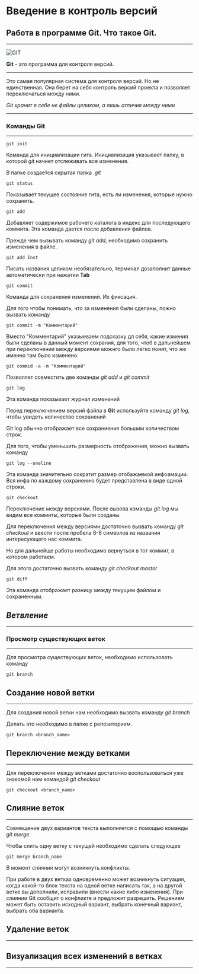 # Введение в контроль версий

## Работа в программе Git. Что такое Git.
***

![GIT](Git-Logo-2Color.png)

**Git** - это программа для контроля версий. 
***
Это самая популярная система для контроля версий. Но не единственная. Она берет на себя контроль версий проекта и позволяет переключаться между ними.

*Git хранит в себе не файлы целиком, а лишь отличия между ними*
***
### Команды Git
***
    git init

Команда для инициализации гита. Инициализация указывает папку, в которой *git* начнет отслеживать все изменения.

В папке создается скрытая папка *.git*

    git status

Показывает текущее состояние гита, есть ли изменения, которые нужно сохранить.

    git add

Добавляет содержимое рабочего каталога в индекс для последующего коммита. Эта команда дается после добавления файлов. 

Прежде чем вызывать команду *git add*, необходимо сохранить изменения в файле. 

    git add Inst

Писать названия целиком необязательно, терминал дозаполнит данные автоматически при нажатии **Tab**

    git commit

Команда для сохранения изменений. Их фиксация. 

Для того чтобы понимать, что за изменения были сделаны, пожно вызвать команду

    git commit -m "Комментарий"

Вместо "Комментарий" указыеваем подсказку дл себя, какие измения были сделаны в данный момент сохрания, для того, чтоб в дальнейшем при переключении между версиями можнго было легко понят, что же именно там было изменено.

    git commid -a -m "Комментарий"

Позволяет совместить две команды *git add* и *git commit*

    git log

Эта команда показывает журнал изменений

Перед переключением версий файла в **Git** используйте команду *git log*, чтобы увидеть количество сохранений

Git log обычно отображает все сохраниения большим количеством строк. 

Для того, чтобы уменьшить размерность отображения, можно вызвать команду 

    git log --oneline

Эта команда значительно сократит размер отобажаемой инфоамации. Вся инфа по каждому сохранению будет представлена в виде одной строки.

    git checkout

Переключение между версиями.
После вызова команды *git log* мы видим все коммиты, которые были созданы. 

Для переключения между версиями достаточно вызвать команду *git checkout* и ввести после пробела 6-8 символов из названия интересующего нас коммита.

Но для дальнейще работы необходимо вернуться в тот коммит, в котором работаем. 

Для этого достаточно вызвать команду *git checkout master*

    git diff

Эта команда отображает разницу между текущим файлом и сохраненным. 

## **_Ветвление_**
____

### **Просмотр существующих веток**
___
Для просмотра существующих веток, необходимо использовать команду

    git branch

## Создание новой ветки
_____

Для создания новой ветки нам необходимо вызвать команду *git branch*

Делать это необходимо в папке с репозиторием.

    git branch <branch_name>

## Переключение между ветками
____

Для переключения между ветками достаточно воспользоваться уже знакомой нам командой 
*git checkout*

    git checkout <branch_name>


## Слияние веток
_____

Совмещение двух вариантов текста выполняется с помощью команды *git merge*

Чтобы слить одну ветку с текущей необходимо сделать следующее

    git merge branch_name

В момент слияния могут возникнуть конфликты.

При работе в двух ветках одновременно может возникнуть ситуация, когда какой-то блок текста на одной ветке написать так, а на другой ветке вы дополнили, исправили (внесли какие либо изменения).
При слиянии Git сообщит о конфликте и предложит разрешить. Решением может быть оставить исходный вариант, выбрать конечный вариант, выбрать оба варианта.

## Удаление веток
____


 
## Визуализация всех изменений в ветках
____


